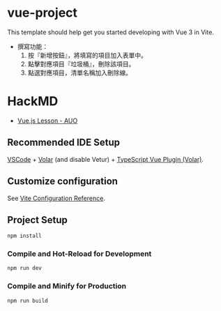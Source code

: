 # vue-project

This template should help get you started developing with Vue 3 in Vite.
- 撰寫功能：
  1. 按『新增按鈕』，將填寫的項目加入表單中。
  2. 點擊對應項目『垃圾桶』，刪除該項目。
  3. 點選對應項目，清單名稱加入刪除線。

# HackMD

- [Vue.js Lesson - AUO](https://hackmd.io/6TNeUgW6TgqnzWWUjJtkFQ?both)

## Recommended IDE Setup

[VSCode](https://code.visualstudio.com/) + [Volar](https://marketplace.visualstudio.com/items?itemName=Vue.volar) (and disable Vetur) + [TypeScript Vue Plugin (Volar)](https://marketplace.visualstudio.com/items?itemName=Vue.vscode-typescript-vue-plugin).

## Customize configuration

See [Vite Configuration Reference](https://vitejs.dev/config/).

## Project Setup

```sh
npm install
```

### Compile and Hot-Reload for Development

```sh
npm run dev
```

### Compile and Minify for Production

```sh
npm run build
```


